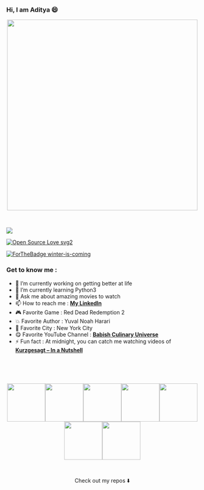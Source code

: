 ### Hi, I am Aditya 😄

<p align="center">
  <!--
  Jimmy Fallon <img width="500" src="https://media.giphy.com/media/cE02lboc8JPO/giphy.gif">
  Leonardo DiCaprio <img width="500" height="300" src="https://media.giphy.com/media/uK6bou9U4l2Sc/giphy.gif">
  Will Smith <img width="500" src="https://media.giphy.com/media/wRc3lYsawNj20/giphy.gif">
  The Marvelous Mrs. Maisel MySpot <img width="500" src="https://media.giphy.com/media/f4O2UrO5w1BCsy9EX6/giphy.gif">
  The Marvelous Mrs. Maisel Hello <img width="500" src="https://media.giphy.com/media/J1Ey6XGUA05o6S3Uco/giphy.gif">
  The Marvelous Mrs. Maisel <img width="500" src="https://media.giphy.com/media/llDZ69jJuuBpB5Zblm/giphy.gif">
  Adam Sandler <img width="500" src="https://media.giphy.com/media/Xbn4I3lPUqLP5ZepV1/giphy.gif">
  -->
   <img width="500" src="https://media.giphy.com/media/cE02lboc8JPO/giphy.gif">
</p>

<br>

![](https://komarev.com/ghpvc/?username=AGVGA&color=red)

[![Open Source Love svg2](https://badges.frapsoft.com/os/v2/open-source.svg?v=103)](https://github.com/ellerbrock/open-source-badges/)

[![ForTheBadge winter-is-coming](http://ForTheBadge.com/images/badges/winter-is-coming.svg)](http://ForTheBadge.com)

### Get to know me : 

- 🔭 I’m currently working on getting better at life
- 🌱 I’m currently learning Python3
- 💬 Ask me about amazing movies to watch
- 📫 How to reach me : [**My LinkedIn**](https://www.linkedin.com/in/aditya2000)
- 🎮 Favorite Game : Red Dead Redemption 2
- 💥 Favorite Author : Yuval Noah Harari
- 🗽 Favorite City : New York City
- 😋 Favorite YouTube Channel : [**Babish Culinary Universe**](https://www.youtube.com/user/bgfilms)
- ⚡ Fun fact : At midnight, you can catch me watching videos of [**Kurzgesagt – In a Nutshell**](https://www.youtube.com/c/inanutshell)

<br>
<br>
<br>

<p align="center">
  <img src="https://media3.giphy.com/media/ln7z2eWriiQAllfVcn/200w.webp" width="100"><img src="https://i.giphy.com/media/LMt9638dO8dftAjtco/200.webp" width="100"><img src="https://i.giphy.com/media/eNAsjO55tPbgaor7ma/200w.webp" width="100"><img src="https://i.giphy.com/media/VgGthkhUvGgOit7Y9i/200.webp" width="100"><img src="https://media3.giphy.com/media/kdFc8fubgS31b8DsVu/giphy.webp" width="100"><img src="https://i.giphy.com/media/KzJkzjggfGN5Py6nkT/200.webp" width="100"><img src="https://i.giphy.com/media/IdyAQJVN2kVPNUrojM/200.webp" width="100">
</p>

<br>

<p align="center">
Check out my repos ⬇️  
</p>
